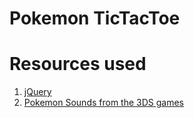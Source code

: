 # Pokemon TicTacToe


# Resources used

1. [jQuery](https://jquery.com/download/)
2. [Pokemon Sounds from the 3DS games](https://www.sounds-resource.com/3ds/pokemonsunmoon/)
